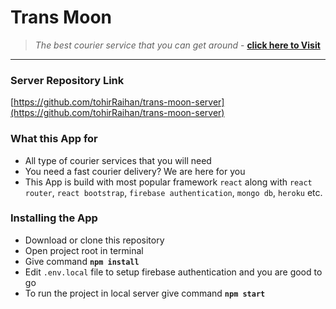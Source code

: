 # Trans Moon

> _The best courier service that you can get around_ -
> **[click here to Visit](https://trans-moon.web.app/)**

---
### Server Repository Link
[https://github.com/tohirRaihan/trans-moon-server](https://github.com/tohirRaihan/trans-moon-server)

### What this App for

-   All type of courier services that you will need
-   You need a fast courier delivery? We are here for you
-   This App is build with most popular framework `react` along with
    `react router`, `react bootstrap`, `firebase authentication`, `mongo db`,
    `heroku` etc.

### Installing the App

-   Download or clone this repository
-   Open project root in terminal
-   Give command **`npm install`**
-   Edit `.env.local` file to setup firebase authentication and you are good to
    go
-   To run the project in local server give command **`npm start`**

